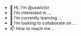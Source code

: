 - 👋 Hi, I’m @uswictor
- 👀 I’m interested in ...
- 🌱 I’m currently learning ...
- 💞️ I’m looking to collaborate on ...
- 📫 How to reach me ...

<!---
uswictor/uswictor is a ✨ special ✨ repository because its `README.md` (this file) appears on your GitHub profile.
You can click the Preview link to take a look at your changes.
--->
